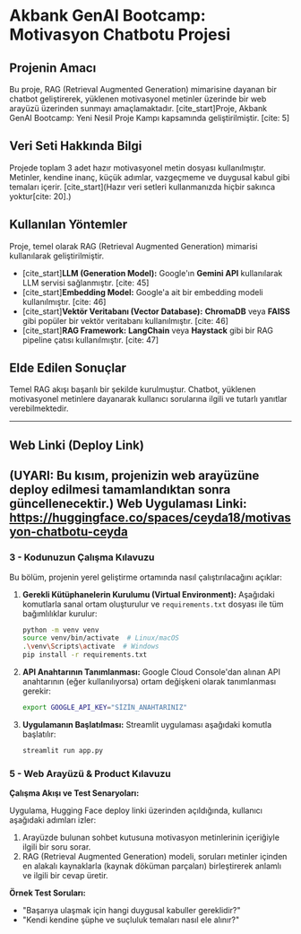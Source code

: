 # Akbank GenAI Bootcamp: Motivasyon Chatbotu Projesi

## Projenin Amacı
Bu proje, RAG (Retrieval Augmented Generation) mimarisine dayanan bir chatbot geliştirerek, yüklenen motivasyonel metinler üzerinde bir web arayüzü üzerinden sunmayı amaçlamaktadır. [cite_start]Proje, Akbank GenAI Bootcamp: Yeni Nesil Proje Kampı kapsamında geliştirilmiştir. [cite: 5]

## Veri Seti Hakkında Bilgi
Projede toplam 3 adet hazır motivasyonel metin dosyası kullanılmıştır. Metinler, kendine inanç, küçük adımlar, vazgeçmeme ve duygusal kabul gibi temaları içerir. [cite_start](Hazır veri setleri kullanmanızda hiçbir sakınca yoktur[cite: 20].)

## Kullanılan Yöntemler
Proje, temel olarak RAG (Retrieval Augmented Generation) mimarisi kullanılarak geliştirilmiştir. 
* [cite_start]**LLM (Generation Model):** Google'ın **Gemini API** kullanılarak LLM servisi sağlanmıştır. [cite: 45]
* [cite_start]**Embedding Model:** Google'a ait bir embedding modeli kullanılmıştır. [cite: 46]
* [cite_start]**Vektör Veritabanı (Vector Database):** **ChromaDB** veya **FAISS** gibi popüler bir vektör veritabanı kullanılmıştır. [cite: 46]
* [cite_start]**RAG Framework:** **LangChain** veya **Haystack** gibi bir RAG pipeline çatısı kullanılmıştır. [cite: 47]

## Elde Edilen Sonuçlar
Temel RAG akışı başarılı bir şekilde kurulmuştur. Chatbot, yüklenen motivasyonel metinlere dayanarak kullanıcı sorularına ilgili ve tutarlı yanıtlar verebilmektedir.

---

## Web Linki (Deploy Link)
**(UYARI: Bu kısım, projenizin web arayüzüne deploy edilmesi tamamlandıktan sonra güncellenecektir.)**
Web Uygulaması Linki: https://huggingface.co/spaces/ceyda18/motivasyon-chatbotu-ceyda
---

### 3 - Kodunuzun Çalışma Kılavuzu

Bu bölüm, projenin yerel geliştirme ortamında nasıl çalıştırılacağını açıklar:

1.  **Gerekli Kütüphanelerin Kurulumu (Virtual Environment):**
    Aşağıdaki komutlarla sanal ortam oluşturulur ve `requirements.txt` dosyası ile tüm bağımlılıklar kurulur:
    ```bash
    python -m venv venv
    source venv/bin/activate  # Linux/macOS
    .\venv\Scripts\activate  # Windows
    pip install -r requirements.txt
    ```
2.  **API Anahtarının Tanımlanması:**
    Google Cloud Console'dan alınan API anahtarının (eğer kullanılıyorsa) ortam değişkeni olarak tanımlanması gerekir:
    ```bash
    export GOOGLE_API_KEY="SİZİN_ANAHTARINIZ"
    ```
3.  **Uygulamanın Başlatılması:**
    Streamlit uygulaması aşağıdaki komutla başlatılır:
    ```bash
    streamlit run app.py
    ```
                                                                                                                                                  
### 5 - Web Arayüzü & Product Kılavuzu

**Çalışma Akışı ve Test Senaryoları:**

Uygulama, Hugging Face deploy linki üzerinden açıldığında, kullanıcı aşağıdaki adımları izler:

1.  Arayüzde bulunan sohbet kutusuna motivasyon metinlerinin içeriğiyle ilgili bir soru sorar.
2.  RAG (Retrieval Augmented Generation) modeli, soruları metinler içinden en alakalı kaynaklarla (kaynak döküman parçaları) birleştirerek anlamlı ve ilgili bir cevap üretir.

**Örnek Test Soruları:**
* "Başarıya ulaşmak için hangi duygusal kabuller gereklidir?"
* "Kendi kendine şüphe ve suçluluk temaları nasıl ele alınır?"

                                                                                                                                                  
